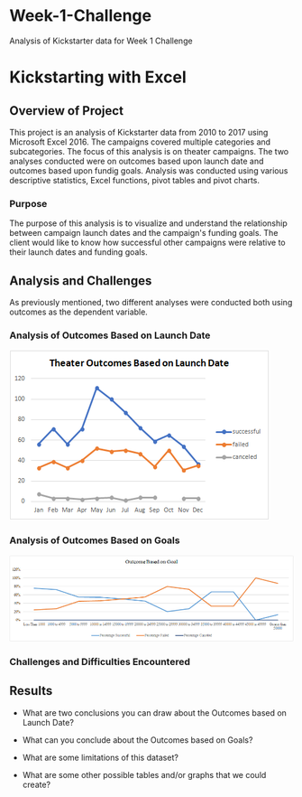 # Week-1-Challenge
Analysis of Kickstarter data for Week 1 Challenge
# Kickstarting with Excel

## Overview of Project
This project is an analysis of Kickstarter data from 2010 to 2017 using Microsoft Excel 2016.  The campaigns covered multiple categories and subcategories.  The focus of this analysis is on theater campaigns.  The two analyses conducted were on outcomes based upon launch date and outcomes based upon fundig goals.  Analysis was conducted using various descriptive statistics, Excel functions, pivot tables and pivot charts.

### Purpose
The purpose of this analysis is to visualize and understand the relationship between campaign launch dates and the campaign's funding goals.  The client would like to know how successful other campaigns were relative to their launch dates and funding goals.

## Analysis and Challenges
As previously mentioned, two different analyses were conducted both using outcomes as the dependent variable.

### Analysis of Outcomes Based on Launch Date
![Theater Outcomes Based on Launch Date](https://github.com/smulhern03-bootcamp/Week-1-Challenge/blob/master/Outcomes%20Based%20on%20Launch%20Date.png)

### Analysis of Outcomes Based on Goals
![Outcome Based on Goal](https://github.com/smulhern03-bootcamp/Week-1-Challenge/blob/master/Outcome%20Based%20on%20Goal.png)
### Challenges and Difficulties Encountered

## Results

- What are two conclusions you can draw about the Outcomes based on Launch Date?

- What can you conclude about the Outcomes based on Goals?

- What are some limitations of this dataset?

- What are some other possible tables and/or graphs that we could create?
